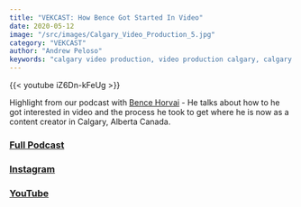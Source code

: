 ```yaml
---
title: "VEKCAST: How Bence Got Started In Video"
date: 2020-05-12
image: "/src/images/Calgary_Video_Production_5.jpg"
category: "VEKCAST"
author: "Andrew Peloso"
keywords: "calgary video production, video production calgary, calgary video company"
---
```


{{< youtube iZ6Dn-kFeUg >}}

Highlight from our podcast with [Bence Horvai](https://www.bencehorvai.com/) - He talks about how to he got interested in video and the process he took to get where he is now as a content creator in Calgary, Alberta Canada.

### [Full Podcast](https://anchor.fm/vek-labs)

### [Instagram](https://www.instagram.com/veklabs/)

### [YouTube](https://www.youtube.com/channel/UC_8CmynHCINGSOZftHJGoUQ)
